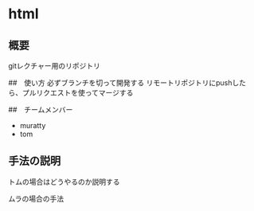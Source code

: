 # html


## 概要
gitレクチャー用のリポジトリ

##　使い方
必ずブランチを切って開発する
リモートリポジトリにpushしたら、プルリクエストを使ってマージする

##　チームメンバー
* muratty
* tom

## 手法の説明

トムの場合はどうやるのか説明する

ムラの場合の手法

